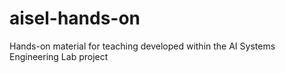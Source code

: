 # aisel-hands-on
Hands-on material for teaching developed within the AI Systems Engineering Lab project

